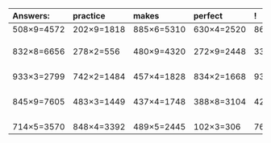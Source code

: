 | Answers: | practice | makes | perfect | ! |
| :--- | :--- | :--- | :--- | :--- |
| 508×9=4572 | 202×9=1818 | 885×6=5310 | 630×4=2520 | 863×4=3452 | 
|   |   |   |   |   | 
|   |   |   |   |   | 
|   |   |   |   |   | 
| 832×8=6656 | 278×2=556 | 480×9=4320 | 272×9=2448 | 338×9=3042 | 
|   |   |   |   |   | 
|   |   |   |   |   | 
|   |   |   |   |   | 
|   |   |   |   |   | 
| 933×3=2799 | 742×2=1484 | 457×4=1828 | 834×2=1668 | 933×7=6531 | 
|   |   |   |   |   | 
|   |   |   |   |   | 
|   |   |   |   |   | 
|   |   |   |   |   | 
| 845×9=7605 | 483×3=1449 | 437×4=1748 | 388×8=3104 | 423×9=3807 | 
|   |   |   |   |   | 
|   |   |   |   |   | 
|   |   |   |   |   | 
|   |   |   |   |   | 
| 714×5=3570 | 848×4=3392 | 489×5=2445 | 102×3=306 | 768×3=2304 | 
